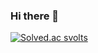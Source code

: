### Hi there 👋
[![Solved.ac
svolts](http://mazassumnida.wtf/api/v2/generate_badge?boj=platypus46)](https://solved.ac/platypus46)
